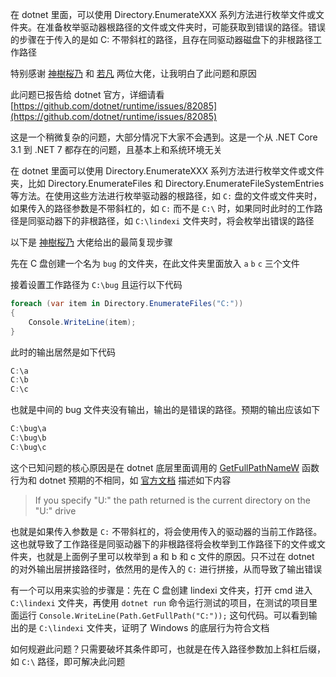 在 dotnet 里面，可以使用 Directory.EnumerateXXX 系列方法进行枚举文件或文件夹。在准备枚举驱动器根路径的文件或文件夹时，可能获取到错误的路径。错误的步骤在于传入的是如 C: 不带斜杠的路径，且存在同驱动器磁盘下的非根路径工作路径

<!--more-->


<!-- CreateTime:2023/2/14 19:49:32 -->

<!-- 发布 -->
<!-- 博客 -->

特别感谢 [神樹桜乃](https://github.com/KodamaSakuno) 和 [若凡](https://github.com/zhuxb711) 两位大佬，让我明白了此问题和原因

此问题已报告给 dotnet 官方，详细请看 [https://github.com/dotnet/runtime/issues/82085](https://github.com/dotnet/runtime/issues/82085)

这是一个稍微复杂的问题，大部分情况下大家不会遇到。这是一个从 .NET Core 3.1 到 .NET 7 都存在的问题，且基本上和系统环境无关

在 dotnet 里面可以使用 Directory.EnumerateXXX 系列方法进行枚举文件或文件夹，比如 Directory.EnumerateFiles 和 Directory.EnumerateFileSystemEntries 等方法。在使用这些方法进行枚举驱动器的根路径，如 `C:` 盘的文件或文件夹时，如果传入的路径参数是不带斜杠的，如 `C:` 而不是 `C:\` 时，如果同时此时的工作路径是同驱动器下的非根路径，如 `C:\lindexi` 文件夹时，将会枚举出错误的路径

以下是 [神樹桜乃](https://github.com/KodamaSakuno) 大佬给出的最简复现步骤

先在 C 盘创建一个名为 `bug` 的文件夹，在此文件夹里面放入 `a` `b` `c` 三个文件

接着设置工作路径为 `C:\bug` 且运行以下代码

```csharp
foreach (var item in Directory.EnumerateFiles("C:"))
{
    Console.WriteLine(item);
}
```

此时的输出居然是如下代码

```csharp
C:\a
C:\b
C:\c
```

也就是中间的 bug 文件夹没有输出，输出的是错误的路径。预期的输出应该如下

```csharp
C:\bug\a
C:\bug\b
C:\bug\c
```

这个已知问题的核心原因是在 dotnet 底层里面调用的 [GetFullPathNameW](https://learn.microsoft.com/en-us/windows/win32/api/fileapi/nf-fileapi-getfullpathnamew ) 函数行为和 dotnet 预期的不相同，如 [官方文档](https://learn.microsoft.com/en-us/windows/win32/api/fileapi/nf-fileapi-getfullpathnamew ) 描述如下内容

> If you specify "U:" the path returned is the current directory on the "U:\" drive

也就是如果传入参数是 `C:` 不带斜杠的，将会使用传入的驱动器的当前工作路径。这也就导致了工作路径是同驱动器下的非根路径将会枚举到工作路径下的文件或文件夹，也就是上面例子里可以枚举到 a 和 b 和 c 文件的原因。只不过在 dotnet 的对外输出层拼接路径时，依然用的是传入的 `C:` 进行拼接，从而导致了输出错误

有一个可以用来实验的步骤是：先在 C 盘创建 lindexi 文件夹，打开 cmd 进入 `C:\lindexi` 文件夹，再使用 `dotnet run` 命令运行测试的项目，在测试的项目里面运行 `Console.WriteLine(Path.GetFullPath("C:"));` 这句代码。可以看到输出的是 `C:\lindexi` 文件夹，证明了 Windows 的底层行为符合文档

如何规避此问题？只需要破坏其条件即可，也就是在传入路径参数加上斜杠后缀，如 `C:\` 路径，即可解决此问题
